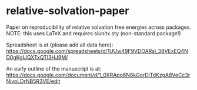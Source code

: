 # relative-solvation-paper
Paper on reproducibility of relative solvation free energies across packages.
NOTE: this uses LaTeX and requires siunitx.sty (non-standard package!)

Spreadsheet is at (please add all data here):
https://docs.google.com/spreadsheets/d/1UUw49F9VDOARsi_38VExEQ4ND0gKgIJQXTxQTl3HJ9M/

An early outline of the manuscript is at:
https://docs.google.com/document/d/1_0XRApo6N8kGorDiTdKzgA8VeCc3rNivoLDrNB5R3VE/edit
